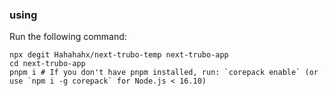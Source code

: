 ### using

Run the following command:

```
npx degit Hahahahx/next-trubo-temp next-trubo-app
cd next-trubo-app
pnpm i # If you don't have pnpm installed, run: `corepack enable` (or use `npm i -g corepack` for Node.js < 16.10)
```

